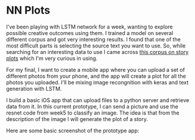 # NN Plots

I've been playing with LSTM network for a week, wanting to explore possible creative outcomes using them. I trained a model on several different corpus and got very interesting results. I found that one of the most difficult parts is selecting the source text you want to use. So, while searching for an interesting data to use I came across [this corpus on story plots](https://github.com/markriedl/WikiPlots) which I'm very curious in using.

For my final, I want to create a mobile app where you can upload a set of different photos from your phone, and the app will create a plot for all the photos you uploaded. I'll be mixing image recongnition with keras and text generation with LSTM.

I build a basic iOS app that can upload files to a python server and retrieve data from it.
In this current prototype, I can send a picture and use the resnet code from week5 to classify an image. The idea is that from the description of the image I will generate the plot of a story.

Here are some basic screenshot of the prototype app:
